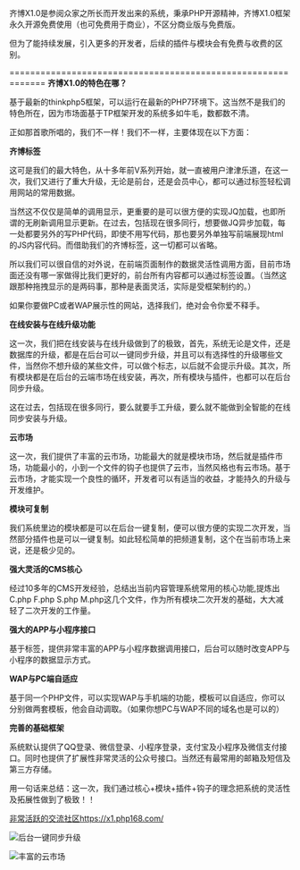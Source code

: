 ﻿

齐博X1.0是参阅众家之所长而开发出来的系统，秉承PHP开源精神，齐博X1.0框架永久开源免费使用（也可免费用于商业），不区分商业版与免费版。

但为了能持续发展，引入更多的开发者，后续的插件与模块会有免费与收费的区别。


=============================================================
 **齐博X1.0的特色在哪？** 



基于最新的thinkphp5框架，可以运行在最新的PHP7环境下。这当然不是我们的特色所在，因为市场面基于TP框架开发的系统多如牛毛，数都数不清。



正如那首歌所唱的，我们不一样！我们不一样，主要体现在以下方面：



 **齐博标签** 

这可是我们的最大特色，从十多年前V系列开始，就一直被用户津津乐道，在这一次，我们又进行了重大升级，无论是前台，还是会员中心，都可以通过标签轻松调用网站的常用数据。

当然这不仅仅是简单的调用显示，更重要的是可以很方便的实现JQ加载，也即所谓的无刷新调用显示更新。在过去，包括现在很多同行，想要做JQ异步加载，每一处都要另外的写PHP代码，即使不用写代码，那也要另外单独写前端展现html的JS内容代码。而借助我们的齐博标签，这一切都可以省略。

所以我们可以很自信的对外说，在前端页面制作的数据灵活性调用方面，目前市场面还没有哪一家做得比我们更好的，前台所有内容都可以通过标签设置。（当然这跟那种拖拽显示的是两码事，那种是表面灵活，实际是受框架制约的。）

如果你要做PC或者WAP展示性的网站，选择我们，绝对会令你爱不释手。





 **在线安装与在线升级功能** 

这一次，我们把在线安装与在线升级做到了的极致，首先，系统无论是文件，还是数据库的升级，都是在后台可以一键同步升级，并且可以有选择性的升级哪些文件，当然你不想升级的某些文件，可以做个标志，以后就不会提示升级。其次，所有模块都是在后台的云端市场在线安装，再次，所有模块与插件，也都可以在后台同步升级。

这在过去，包括现在很多同行，要么就要手工升级，要么就不能做到全智能的在线同步安装与升级。



 **云市场** 

这一次，我们提供了丰富的云市场，功能最大的就是模块市场，然后就是插件市场，功能最小的，小到一个文件的钩子也提供了云市，当然风格也有云市场。基于云市场，才能实现一个良性的循环，开发者可以有适当的收益，才能持久的升级与开发维护。



 **模块可复制** 

我们系统里边的模块都是可以在后台一键复制，便可以很方便的实现二次开发，当然部分插件也是可以一键复制。如此轻松简单的把频道复制，这个在当前市场上来说，还是极少见的。





 **强大灵活的CMS核心** 

经过10多年的CMS开发经验，总结出当前内容管理系统常用的核心功能,提炼出C.php F.php S.php M.php这几个文件，作为所有模块二次开发的基础，大大减轻了二次开发的工作量。



 **强大的APP与小程序接口** 

基于标签，提供非常丰富的APP与小程序数据调用接口，后台可以随时改变APP与小程序的数据显示方式。



 **WAP与PC端自适应** 

基于同一个PHP文件，可以实现WAP与手机端的功能，模板可以自适应，你可以分别做两套模板，他会自动调取。（如果你想PC与WAP不同的域名也是可以的）



 **完善的基础框架** 

系统默认提供了QQ登录、微信登录、小程序登录，支付宝及小程序及微信支付接口。同时也提供了扩展性非常灵活的公众号接口。当然还有最常用的邮箱及短信及第三方存储。





用一句话来总结：这一次，我们通过核心+模块+插件+钩子的理念把系统的灵活性及拓展性做到了极致！！



[非常活跃的交流社区https://x1.php168.com/](https://x1.php168.com/)













![后台一键同步升级](https://gitee.com/uploads/images/2018/0516/151957_184f4d97_1663089.jpeg "1.jpg")

![丰富的云市场](https://gitee.com/uploads/images/2018/0516/152152_9deb2c8c_1663089.jpeg "2.jpg")